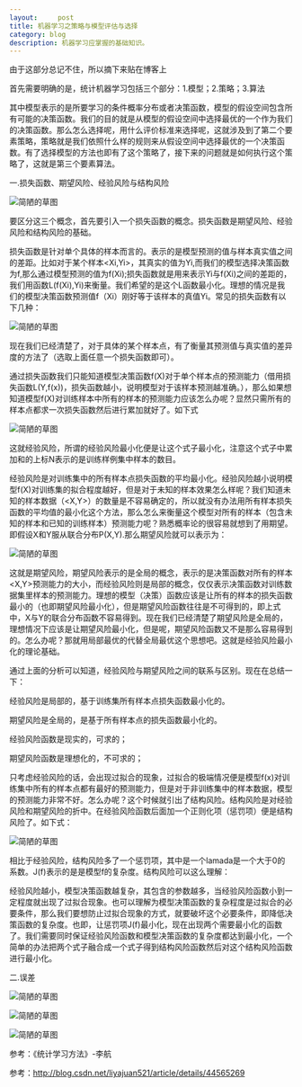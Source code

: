 ```yaml
---
layout:     post
title: 机器学习之策略与模型评估与选择
category: blog
description: 机器学习应掌握的基础知识。
---
```





由于这部分总记不住，所以摘下来贴在博客上



首先需要明确的是，统计机器学习包括三个部分：1.模型；2.策略；3.算法

其中模型表示的是所要学习的条件概率分布或者决策函数，模型的假设空间包含所有可能的决策函数。我们的目的就是从模型的假设空间中选择最优的一个作为我们的决策函数。那么怎么选择呢，用什么评价标准来选择呢，这就涉及到了第二个要素策略，策略就是我们依照什么样的规则来从假设空间中选择最优的一个决策函数。有了选择模型的方法也即有了这个策略了，接下来的问题就是如何执行这个策略了，这就是第三个要素算法。



一.损失函数、期望风险、经验风险与结构风险


![简陋的草图](http://img.blog.csdn.net/20180111111613888?watermark/2/text/aHR0cDovL2Jsb2cuY3Nkbi5uZXQveXVpaDM0NA==/font/5a6L5L2T/fontsize/400/fill/I0JBQkFCMA==/dissolve/70/gravity/SouthEast)


要区分这三个概念，首先要引入一个损失函数的概念。损失函数是期望风险、经验风险和结构风险的基础。

损失函数是针对单个具体的样本而言的。表示的是模型预测的值与样本真实值之间的差距。比如对于某个样本<Xi,Yi>，其真实的值为Yi,而我们的模型选择决策函数为f,那么通过模型预测的值为f(Xi);损失函数就是用来表示Yi与f(Xi)之间的差距的，我们用函数L(f(Xi),Yi)来衡量。我们希望的是这个L函数最小化。理想的情况是我们的模型决策函数预测值f（Xi）刚好等于该样本的真值Yi。常见的损失函数有以下几种：

 ![简陋的草图](http://img.blog.csdn.net/20150323191253382?watermark/2/text/aHR0cDovL2Jsb2cuY3Nkbi5uZXQvbGl5YWp1YW41MjE=/font/5a6L5L2T/fontsize/400/fill/I0JBQkFCMA==/dissolve/70/gravity/Center)

现在我们已经清楚了，对于具体的某个样本点，有了衡量其预测值与真实值的差异度的方法了（选取上面任意一个损失函数即可）。 

通过损失函数我们只能知道模型决策函数f(X)对于单个样本点的预测能力（借用损失函数L(Y,f(x))，损失函数越小，说明模型对于该样本预测越准确。），那么如果想知道模型f(X)对训练样本中所有的样本的预测能力应该怎么办呢？显然只需所有的样本点都求一次损失函数然后进行累加就好了。如下式

![简陋的草图](http://img.blog.csdn.net/20150323191249608?watermark/2/text/aHR0cDovL2Jsb2cuY3Nkbi5uZXQvbGl5YWp1YW41MjE=/font/5a6L5L2T/fontsize/400/fill/I0JBQkFCMA==/dissolve/70/gravity/Center)



这就经验风险，所谓的经验风险最小化便是让这个式子最小化，注意这个式子中累加和的上标N表示的是训练样例集中样本的数目。 

经验风险是对训练集中的所有样本点损失函数的平均最小化。经验风险越小说明模型f(X)对训练集的拟合程度越好，但是对于未知的样本效果怎么样呢？我们知道未知的样本数据（<X,Y>）的数量是不容易确定的，所以就没有办法用所有样本损失函数的平均值的最小化这个方法，那么怎么来衡量这个模型对所有的样本（包含未知的样本和已知的训练样本）预测能力呢？熟悉概率论的很容易就想到了用期望。即假设X和Y服从联合分布P(X,Y).那么期望风险就可以表示为：


![简陋的草图](http://img.blog.csdn.net/20150323191336001?watermark/2/text/aHR0cDovL2Jsb2cuY3Nkbi5uZXQvbGl5YWp1YW41MjE=/font/5a6L5L2T/fontsize/400/fill/I0JBQkFCMA==/dissolve/70/gravity/Center)


这就是期望风险，期望风险表示的是全局的概念，表示的是决策函数对所有的样本<X,Y>预测能力的大小，而经验风险则是局部的概念，仅仅表示决策函数对训练数据集里样本的预测能力。理想的模型（决策）函数应该是让所有的样本的损失函数最小的（也即期望风险最小化），但是期望风险函数往往是不可得到的，即上式中，X与Y的联合分布函数不容易得到。现在我们已经清楚了期望风险是全局的，理想情况下应该是让期望风险最小化，但是呢，期望风险函数又不是那么容易得到的。怎么办呢？那就用局部最优的代替全局最优这个思想吧。这就是经验风险最小化的理论基础。



通过上面的分析可以知道，经验风险与期望风险之间的联系与区别。现在在总结一下：

经验风险是局部的，基于训练集所有样本点损失函数最小化的。

期望风险是全局的，是基于所有样本点的损失函数最小化的。

经验风险函数是现实的，可求的；

期望风险函数是理想化的，不可求的；



只考虑经验风险的话，会出现过拟合的现象，过拟合的极端情况便是模型f(x)对训练集中所有的样本点都有最好的预测能力，但是对于非训练集中的样本数据，模型的预测能力非常不好。怎么办呢？这个时候就引出了结构风险。结构风险是对经验风险和期望风险的折中。在经验风险函数后面加一个正则化项（惩罚项）便是结构风险了。如下式：


![简陋的草图](http://img.blog.csdn.net/20150323191320154?watermark/2/text/aHR0cDovL2Jsb2cuY3Nkbi5uZXQvbGl5YWp1YW41MjE=/font/5a6L5L2T/fontsize/400/fill/I0JBQkFCMA==/dissolve/70/gravity/Center)


相比于经验风险，结构风险多了一个惩罚项，其中是一个lamada是一个大于0的系数。J(f)表示的是是模型f的复杂度。结构风险可以这么理解：

经验风险越小，模型决策函数越复杂，其包含的参数越多，当经验风险函数小到一定程度就出现了过拟合现象。也可以理解为模型决策函数的复杂程度是过拟合的必要条件，那么我们要想防止过拟合现象的方式，就要破坏这个必要条件，即降低决策函数的复杂度。也即，让惩罚项J(f)最小化，现在出现两个需要最小化的函数了。我们需要同时保证经验风险函数和模型决策函数的复杂度都达到最小化，一个简单的办法把两个式子融合成一个式子得到结构风险函数然后对这个结构风险函数进行最小化。



二.误差


![简陋的草图](http://img.blog.csdn.net/20180111112358393?watermark/2/text/aHR0cDovL2Jsb2cuY3Nkbi5uZXQveXVpaDM0NA==/font/5a6L5L2T/fontsize/400/fill/I0JBQkFCMA==/dissolve/70/gravity/SouthEast)




![简陋的草图](http://img.blog.csdn.net/20180111112413590?watermark/2/text/aHR0cDovL2Jsb2cuY3Nkbi5uZXQveXVpaDM0NA==/font/5a6L5L2T/fontsize/400/fill/I0JBQkFCMA==/dissolve/70/gravity/SouthEast)


![简陋的草图](http://img.blog.csdn.net/20180111112426837?watermark/2/text/aHR0cDovL2Jsb2cuY3Nkbi5uZXQveXVpaDM0NA==/font/5a6L5L2T/fontsize/400/fill/I0JBQkFCMA==/dissolve/70/gravity/SouthEast)


参考：《统计学习方法》-李航

参考：http://blog.csdn.net/liyajuan521/article/details/44565269
